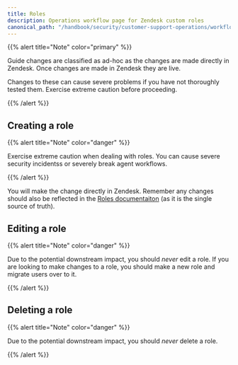 ```yaml
---
title: Roles
description: Operations workflow page for Zendesk custom roles
canonical_path: "/handbook/security/customer-support-operations/workflows/zendesk/roles"
---
```


{{% alert title="Note" color="primary" %}}

Guide changes are classified as ad-hoc as the changes are made directly in Zendesk. Once changes are made in Zendesk they are live.

Changes to these can cause severe problems if you have not thoroughly tested them. Exercise extreme caution before proceeding.

{{% /alert %}}

## Creating a role

{{% alert title="Note" color="danger" %}}

Exercise extreme caution when dealing with roles. You can cause severe security incidentss or severely break agent workflows.

{{% /alert %}}

You will make the change directly in Zendesk. Remember any changes should also be reflected in the [Roles documentaiton](../../docs/zendesk/roles) (as it is the single source of truth).

## Editing a role

{{% alert title="Note" color="danger" %}}

Due to the potential downstream impact, you should _never_ edit a role. If you are looking to make changes to a role, you should make a new role and migrate users over to it.

{{% /alert %}}

## Deleting a role

{{% alert title="Note" color="danger" %}}

Due to the potential downstream impact, you should _never_ delete a role.

{{% /alert %}}
